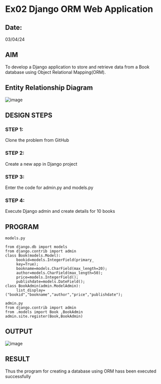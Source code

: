 # Ex02 Django ORM Web Application
## Date: 
03/04/24
## AIM
To develop a Django application to store and retrieve data from a Book database using Object Relational Mapping(ORM).

## Entity Relationship Diagram
![image](https://github.com/lakshman1206/ORM/assets/129931784/22b87344-0733-444c-a3e8-3f6374880803)


## DESIGN STEPS

### STEP 1:
Clone the problem from GitHub

### STEP 2:
Create a new app in Django project

### STEP 3:
Enter the code for admin.py and models.py

### STEP 4:
Execute Django admin and create details for 10 books

## PROGRAM

```
models.py

from django.db import models
from django.contrib import admin
class Book(models.Model):
     bookid=models.IntegerField(primary_
     key=True);
     bookname=models.CharField(max_length=20);
     author=models.CharField(max_length=50);
     price=models.IntegerField();
     publishdate=models.DateField();
class BookAdmin(admin.ModelAdmin):
     list_display=("bookid","bookname","author","price","publishdate");

admin.py
from django.contrib import admin
from .models import Book ,BookAdmin
admin.site.register(Book,BookAdmin)
```

## OUTPUT

![image](https://github.com/lakshman1206/ORM/assets/129931784/e4d6a8fa-2440-4a48-ae95-ecdf60c911b9)


## RESULT
Thus the program for creating a database using ORM hass been executed successfully
